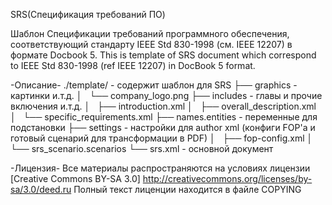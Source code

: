 <docbook>SRS(Спецификация требований ПО)</docbook>

Шаблон Спецификации требований программного обеспечения, соответствующий стандарту IEEE Std 830-1998 (см. IEEE 12207) 
в формате Docbook 5.
This is template of SRS document which correspond to IEEE Std 830-1998 (ref IEEE 12207) in DocBook 5 format.

-Описание-
./template/ - содержит шаблон для SRS
├── graphics - картинки и.т.д.
│   └── company_logo.png
├── includes - главы и прочие включения и.т.д.
│   ├── introduction.xml
│   ├── overall_description.xml
│   └── specific_requirements.xml
├── names.entities - переменные для подстановки
├── settings - настройки для author xml (конфиги FOP'а и готовый сценарий для трансформации в PDF)
│   ├── fop-config.xml
│   └── srs_scenario.scenarios
└── srs.xml - основной документ

-Лицензия-
Все материалы распространяются на условиях лицензии [Creative Commons BY-SA 3.0] http://creativecommons.org/licenses/by-sa/3.0/deed.ru
Полный текст лиценции находится в файле COPYING

